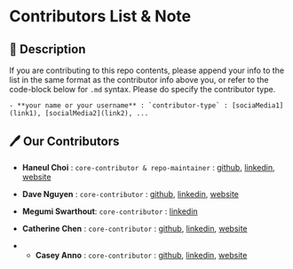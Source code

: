 # Contributors List & Note

## 🏁 Description

If you are contributing to this repo contents, please append your info to the list in the same format as the contributor info above you, or refer to the code-block below for `.md` syntax. Please do specify the contributor type.

```
- **your name or your username** : `contributor-type` : [sociaMedia1](link1), [socialMedia2](link2), ...
```

## 🖊️ Our Contributors

- **Haneul Choi** : `core-contributor & repo-maintainer` : [github](https://github.com/haneulab), [linkedin](https://linkedin.com/in/haneulab), [website](https://haneulab.com)

- **Dave Nguyen** : `core-contributor` : [github](#), [linkedin](#), [website](#)

- **Megumi Swarthout**: `core-contributor` : [linkedin](https://www.linkedin.com/in/megumi-swarthout/)

- **Catherine Chen** : `core-contributor` : [github](#), [linkedin](#), [website](#)

- - **Casey Anno** : `core-contributor` : [github](#), [linkedin](#), [website](#)
